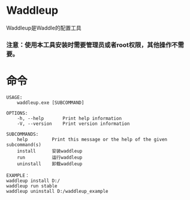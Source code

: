 # Waddleup
Waddleup是Waddle的配置工具  
### 注意：使用本工具安装时需要管理员或者root权限，其他操作不需要。
# 命令
```
USAGE:
    waddleup.exe [SUBCOMMAND]

OPTIONS:
    -h, --help       Print help information
    -V, --version    Print version information

SUBCOMMANDS:
    help         Print this message or the help of the given subcommand(s)
    install      安装waddleup
    run          运行waddleup
    uninstall    卸载waddleup

EXAMPLE：
waddleup install D:/
waddleup run stable
waddleup uninstall D:/waddleup_example
```
